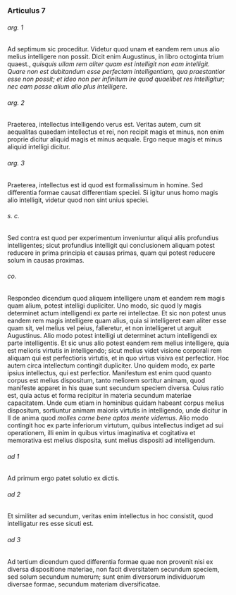 ### Articulus 7

###### arg. 1
Ad septimum sic proceditur. Videtur quod unam et eandem rem unus alio melius intelligere non possit. Dicit enim Augustinus, in libro octoginta trium quaest., *quisquis ullam rem aliter quam est intelligit non eam intelligit. Quare non est dubitandum esse perfectam intelligentiam, qua praestantior esse non possit; et ideo non per infinitum ire quod quaelibet res intelligitur; nec eam posse alium alio plus intelligere*.

###### arg. 2
Praeterea, intellectus intelligendo verus est. Veritas autem, cum sit aequalitas quaedam intellectus et rei, non recipit magis et minus, non enim proprie dicitur aliquid magis et minus aequale. Ergo neque magis et minus aliquid intelligi dicitur.

###### arg. 3
Praeterea, intellectus est id quod est formalissimum in homine. Sed differentia formae causat differentiam speciei. Si igitur unus homo magis alio intelligit, videtur quod non sint unius speciei.

###### s. c.
Sed contra est quod per experimentum inveniuntur aliqui aliis profundius intelligentes; sicut profundius intelligit qui conclusionem aliquam potest reducere in prima principia et causas primas, quam qui potest reducere solum in causas proximas.

###### co.
Respondeo dicendum quod aliquem intelligere unam et eandem rem magis quam alium, potest intelligi dupliciter. Uno modo, sic quod ly magis determinet actum intelligendi ex parte rei intellectae. Et sic non potest unus eandem rem magis intelligere quam alius, quia si intelligeret eam aliter esse quam sit, vel melius vel peius, falleretur, et non intelligeret ut arguit Augustinus. Alio modo potest intelligi ut determinet actum intelligendi ex parte intelligentis. Et sic unus alio potest eandem rem melius intelligere, quia est melioris virtutis in intelligendo; sicut melius videt visione corporali rem aliquam qui est perfectioris virtutis, et in quo virtus visiva est perfectior. Hoc autem circa intellectum contingit dupliciter. Uno quidem modo, ex parte ipsius intellectus, qui est perfectior. Manifestum est enim quod quanto corpus est melius dispositum, tanto meliorem sortitur animam, quod manifeste apparet in his quae sunt secundum speciem diversa. Cuius ratio est, quia actus et forma recipitur in materia secundum materiae capacitatem. Unde cum etiam in hominibus quidam habeant corpus melius dispositum, sortiuntur animam maioris virtutis in intelligendo, unde dicitur in II de anima quod *molles carne bene aptos mente videmus*. Alio modo contingit hoc ex parte inferiorum virtutum, quibus intellectus indiget ad sui operationem, illi enim in quibus virtus imaginativa et cogitativa et memorativa est melius disposita, sunt melius dispositi ad intelligendum.

###### ad 1
Ad primum ergo patet solutio ex dictis.

###### ad 2
Et similiter ad secundum, veritas enim intellectus in hoc consistit, quod intelligatur res esse sicuti est.

###### ad 3
Ad tertium dicendum quod differentia formae quae non provenit nisi ex diversa dispositione materiae, non facit diversitatem secundum speciem, sed solum secundum numerum; sunt enim diversorum individuorum diversae formae, secundum materiam diversificatae.

